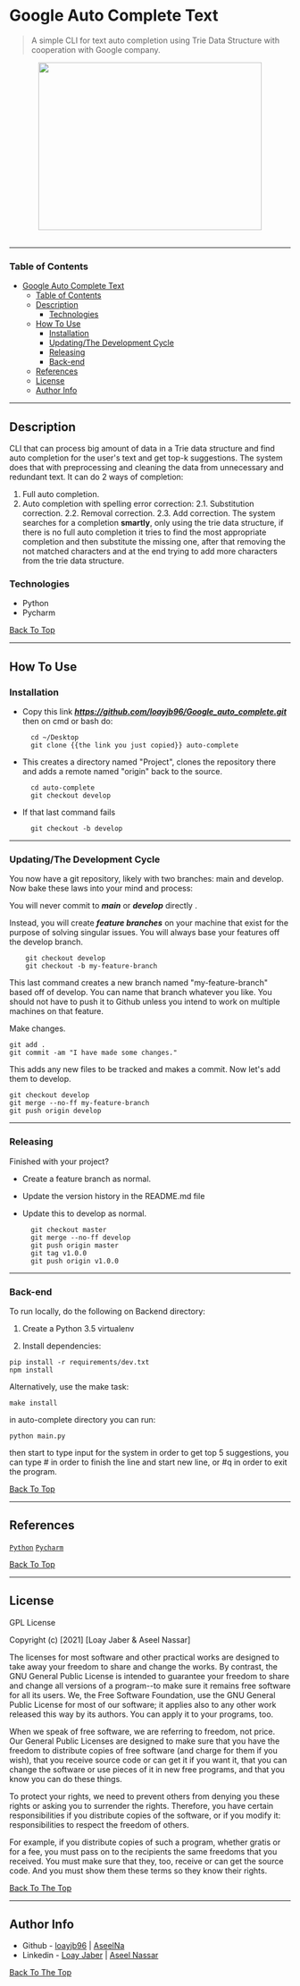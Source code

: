 
# Google Auto Complete Text

> A simple CLI for text auto completion using Trie Data Structure with cooperation with Google company.

<div align="center"><img src="https://storage.googleapis.com/gweb-uniblog-publish-prod/images/Autocomplete_1.max-1100x1100.png
" width="400" height="300"/></div>

<br>

---

### Table of Contents

- [Google Auto Complete Text](#google-auto-complete-text)
    - [Table of Contents](#table-of-contents)
  - [Description](#description)
    - [Technologies](#technologies)
  - [How To Use](#how-to-use)
    - [Installation](#installation)
    - [Updating/The Development Cycle](#updatingthe-development-cycle)
    - [Releasing](#releasing)
    - [Back-end](#back-end)
  - [References](#references)
  - [License](#license)
  - [Author Info](#author-info)

---

## Description

CLI that can process big amount of data in a Trie data structure and find auto completion for the user's text and get top-k suggestions.
The system does that with preprocessing and cleaning the data from unnecessary and redundant text.
It can do 2 ways of completion:
  1. Full auto completion.
  2. Auto completion with spelling error correction:
    2.1. Substitution correction.
    2.2. Removal correction.
    2.3. Add correction.
The system searches for a completion **smartly**, only using the trie data structure, if there is no full auto completion it tries to find the most appropriate completion and then substitute the missing one, after that removing the not matched characters and at the end trying to add more characters from the trie data structure.

### Technologies

- Python
- Pycharm

[Back To Top](#Google_auto_complete)

---

## How To Use

### Installation

- Copy this link ***https://github.com/loayjb96/Google_auto_complete.git*** then on cmd or bash do:

		cd ~/Desktop
		git clone {{the link you just copied}} auto-complete

- This creates a directory named "Project", clones the repository there and adds a remote named "origin" back to the source.

		cd auto-complete
		git checkout develop

- If that last command fails

		git checkout -b develop

------------
### Updating/The Development Cycle

You now have a git repository, likely with two branches: main and develop. Now bake these laws into your mind and process:

You will never commit to ***main*** or ***develop*** directly .

Instead, you will create ***feature branches*** on your machine that exist for the purpose of solving singular issues. You will always base your features off the develop branch.

		git checkout develop
		git checkout -b my-feature-branch

This last command creates a new branch named "my-feature-branch" based off of develop. You can name that branch whatever you like. You should not have to push it to Github unless you intend to work on multiple machines on that feature.

Make changes.

	git add .
	git commit -am "I have made some changes."

This adds any new files to be tracked and makes a commit. Now let's add them to develop.

	git checkout develop
	git merge --no-ff my-feature-branch
	git push origin develop
------------
### Releasing

Finished with your project?

- Create a feature branch as normal.
- Update the version history in the README.md file
- Update this to develop as normal.

		git checkout master
		git merge --no-ff develop
		git push origin master
		git tag v1.0.0
		git push origin v1.0.0
------------

### Back-end

To run locally, do the following on Backend directory:

1. Create a Python 3.5 virtualenv

2. Install dependencies:
	
```
pip install -r requirements/dev.txt
npm install
```

   Alternatively, use the make task:

```
make install
```
    

in auto-complete directory you can run:

```
python main.py
```
then start to type input for the system in order to get top 5 suggestions, you can type # in order to finish the line and start new line, or #q in order to exit the program.

[Back To  Top](#Google_auto_complete)

---

## References

[`Python`](https://www.python.org/)
[`Pycharm`](https://www.jetbrains.com/pycharm/)

[Back To  Top](#Google_auto_complete)

---
## License

GPL License

Copyright (c) [2021] [Loay Jaber & Aseel Nassar]

  The licenses for most software and other practical works are designed
to take away your freedom to share and change the works.  By contrast,
the GNU General Public License is intended to guarantee your freedom to
share and change all versions of a program--to make sure it remains free
software for all its users.  We, the Free Software Foundation, use the
GNU General Public License for most of our software; it applies also to
any other work released this way by its authors.  You can apply it to
your programs, too.

  When we speak of free software, we are referring to freedom, not
price.  Our General Public Licenses are designed to make sure that you
have the freedom to distribute copies of free software (and charge for
them if you wish), that you receive source code or can get it if you
want it, that you can change the software or use pieces of it in new
free programs, and that you know you can do these things.

  To protect your rights, we need to prevent others from denying you
these rights or asking you to surrender the rights.  Therefore, you have
certain responsibilities if you distribute copies of the software, or if
you modify it: responsibilities to respect the freedom of others.

  For example, if you distribute copies of such a program, whether
gratis or for a fee, you must pass on to the recipients the same
freedoms that you received.  You must make sure that they, too, receive
or can get the source code.  And you must show them these terms so they
know their rights.

[Back To The Top](#Google_auto_complete)

---
## Author Info

- Github - [loayjb96](https://github.com/loayjb96) | [AseelNa](https://github.com/Aseelna)
- Linkedin - [Loay Jaber](https://www.linkedin.com/in/loay-jaber/) | [Aseel Nassar](https://www.linkedin.com/in/aseel-nassar-739457160/
)




[Back To The Top](#Google_auto_complete)